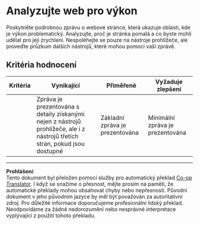 <!--
CO_OP_TRANSLATOR_METADATA:
{
  "original_hash": "fc09b0fb314a5ab0507ba99216e6a843",
  "translation_date": "2025-08-28T03:44:51+00:00",
  "source_file": "5-browser-extension/3-background-tasks-and-performance/assignment.md",
  "language_code": "cs"
}
-->
# Analyzujte web pro výkon

Poskytněte podrobnou zprávu o webové stránce, která ukazuje oblasti, kde je výkon problematický. Analyzujte, proč je stránka pomalá a co byste mohli udělat pro její zrychlení. Nespoléhejte se pouze na nástroje prohlížeče, ale proveďte průzkum dalších nástrojů, které mohou pomoci vaší zprávě.

## Kritéria hodnocení

| Kritéria | Vynikající                                                                                                 | Přiměřené                  | Vyžaduje zlepšení             |
| -------- | ---------------------------------------------------------------------------------------------------------- | -------------------------- | ----------------------------- |
|          | Zpráva je prezentována s detaily získanými nejen z nástrojů prohlížeče, ale i z nástrojů třetích stran, pokud jsou dostupné | Základní zpráva je prezentována | Minimální zpráva je prezentována |

---

**Prohlášení**:  
Tento dokument byl přeložen pomocí služby pro automatický překlad [Co-op Translator](https://github.com/Azure/co-op-translator). I když se snažíme o přesnost, mějte prosím na paměti, že automatické překlady mohou obsahovat chyby nebo nepřesnosti. Původní dokument v jeho původním jazyce by měl být považován za autoritativní zdroj. Pro důležité informace doporučujeme profesionální lidský překlad. Neodpovídáme za žádné nedorozumění nebo nesprávné interpretace vyplývající z použití tohoto překladu.